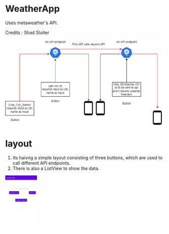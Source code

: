 # WeatherApp
Uses metaweather's API.

Credits : Shad Sluiter 

<img src="images/img.png" width=800 >







# layout 
1. Its haivng a simple layout consisting of three buttons, which are used to call different API endpoints.
2. There is also a ListView to show the data.


<img src="images/App.jpg" width=100 >
